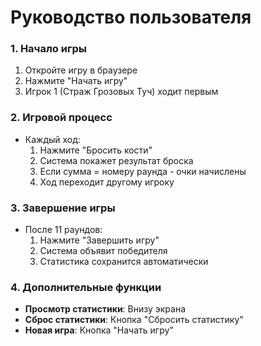 # Руководство пользователя

### 1. Начало игры
1. Откройте игру в браузере
2. Нажмите "Начать игру"
3. Игрок 1 (Страж Грозовых Туч) ходит первым

### 2. Игровой процесс
- Каждый ход:
  1. Нажмите "Бросить кости"
  2. Система покажет результат броска
  3. Если сумма = номеру раунда - очки начислены
  4. Ход переходит другому игроку

### 3. Завершение игры
- После 11 раундов:
  1. Нажмите "Завершить игру"
  2. Система объявит победителя
  3. Статистика сохранится автоматически

### 4. Дополнительные функции
- **Просмотр статистики**: Внизу экрана
- **Сброс статистики**: Кнопка "Сбросить статистику"
- **Новая игра**: Кнопка "Начать игру"
